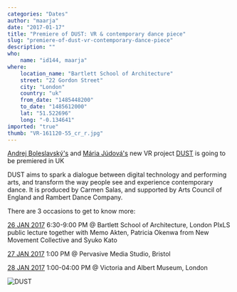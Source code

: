 ```yaml
---
categories: "Dates"
author: "maarja"
date: "2017-01-17"
title: "Premiere of DUST: VR & contemporary dance piece"
slug: "premiere-of-dust-vr-contemporary-dance-piece"
description: ""
who: 
    name: "id144, maarja"
where: 
    location_name: "Bartlett School of Architecture"
    street: "22 Gordon Street"
    city: "London"
    country: "uk"
    from_date: "1485448200"
    to_date: "1485612000"
    lat: "51.522696"
    long: "-0.134641"
imported: "true"
thumb: "VR-161120-55_cr_r.jpg"
---
```



[Andrej Boleslavský's](http://id144.org) and [Mária Júdová's](http://mariajudova.net) new VR project [DUST](http://vrdust.org.uk/) is going to be premiered in UK

DUST aims to spark a dialogue between digital technology and performing arts, and transform the way people see and experience contemporary dance. It is produced by Carmen Salas, and supported by Arts Council of England and Rambert Dance Company.

There are 3 occasions to get to know more:

[26 JAN 2017](https://www.eventbrite.com/e/dance-x-digital-arts-performance-interactions-lecture-series-tickets-31077207765) 6:30-9:00 PM @ Bartlett School of Architecture, London
PIxLS public lecture together with Memo Akten, Patricia Okenwa from New Movement Collective and Syuko Kato

[27 JAN 2017](http://www.watershed.co.uk/studio/events/2017/01/27/dust-creating-new-narratives-contemporary-dance-virtual-reality) 1:00 PM @ Pervasive Media Studio, Bristol

[28 JAN 2017](https://www.vam.ac.uk/shop/whatson/index/view/id/4092/event/Digital-Design-Drop-in-/dt/2017-01-28/free/1) 1:00-04:00 PM @ Victoria and Albert Museum, London

![DUST](VR-161120-55_cr_r.jpg) 